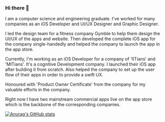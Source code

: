 ### Hi there 👋

I am a computer science and engineering graduate. I've worked for many companies as an iOS Developer and UI/UX Designer and Graphic Designer.

I led the design team for a fitness company Gymble to help them design the UI/UX of the apps and website.
Then developed the complete iOS app for the company single-handedly and helped the company to launch the app in the app store.

Currently, I'm working as an iOS Developer for a company of 'IITians' and 'MITians'. It's a cognitive Development company. I launched their iOS app after building it from scratch. Also helped the company to set up the user flow of their apps in order to provide a swift UX.

Honoured with 'Product Owner Certificate' from the company for my valuable efforts in the company.

Right now I have two mainstream commercial apps live on the app store which is the backbone of the corresponding companies.

[![Anurag's GitHub stats](https://github-readme-stats.vercel.app/api?username=Sachin)](https://github.com/anuraghazra/github-readme-stats)

